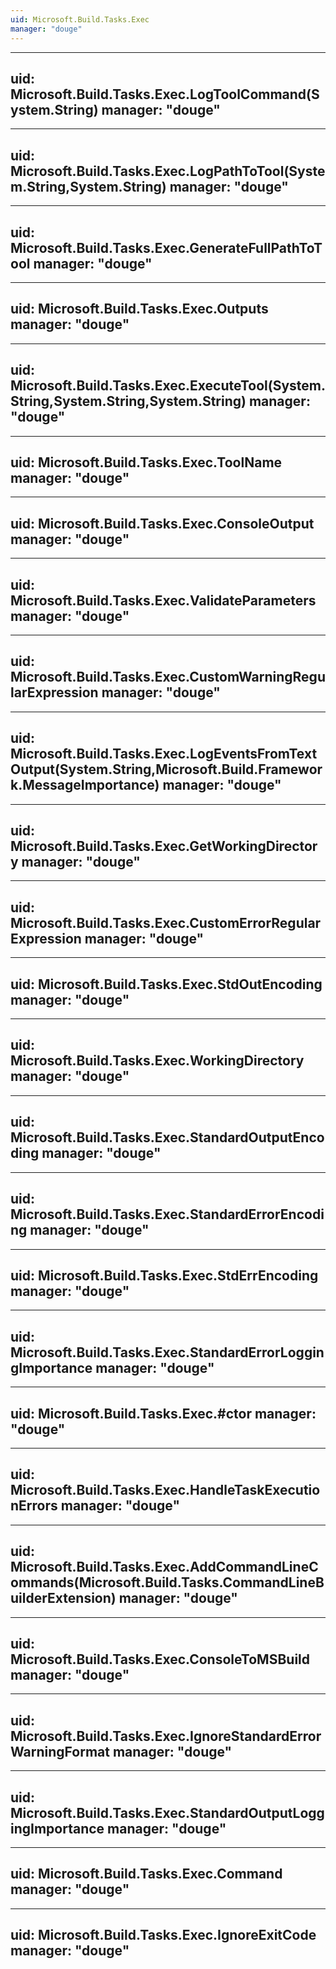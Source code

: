 ```yaml
---
uid: Microsoft.Build.Tasks.Exec
manager: "douge"
---
```


---
uid: Microsoft.Build.Tasks.Exec.LogToolCommand(System.String)
manager: "douge"
---

---
uid: Microsoft.Build.Tasks.Exec.LogPathToTool(System.String,System.String)
manager: "douge"
---

---
uid: Microsoft.Build.Tasks.Exec.GenerateFullPathToTool
manager: "douge"
---

---
uid: Microsoft.Build.Tasks.Exec.Outputs
manager: "douge"
---

---
uid: Microsoft.Build.Tasks.Exec.ExecuteTool(System.String,System.String,System.String)
manager: "douge"
---

---
uid: Microsoft.Build.Tasks.Exec.ToolName
manager: "douge"
---

---
uid: Microsoft.Build.Tasks.Exec.ConsoleOutput
manager: "douge"
---

---
uid: Microsoft.Build.Tasks.Exec.ValidateParameters
manager: "douge"
---

---
uid: Microsoft.Build.Tasks.Exec.CustomWarningRegularExpression
manager: "douge"
---

---
uid: Microsoft.Build.Tasks.Exec.LogEventsFromTextOutput(System.String,Microsoft.Build.Framework.MessageImportance)
manager: "douge"
---

---
uid: Microsoft.Build.Tasks.Exec.GetWorkingDirectory
manager: "douge"
---

---
uid: Microsoft.Build.Tasks.Exec.CustomErrorRegularExpression
manager: "douge"
---

---
uid: Microsoft.Build.Tasks.Exec.StdOutEncoding
manager: "douge"
---

---
uid: Microsoft.Build.Tasks.Exec.WorkingDirectory
manager: "douge"
---

---
uid: Microsoft.Build.Tasks.Exec.StandardOutputEncoding
manager: "douge"
---

---
uid: Microsoft.Build.Tasks.Exec.StandardErrorEncoding
manager: "douge"
---

---
uid: Microsoft.Build.Tasks.Exec.StdErrEncoding
manager: "douge"
---

---
uid: Microsoft.Build.Tasks.Exec.StandardErrorLoggingImportance
manager: "douge"
---

---
uid: Microsoft.Build.Tasks.Exec.#ctor
manager: "douge"
---

---
uid: Microsoft.Build.Tasks.Exec.HandleTaskExecutionErrors
manager: "douge"
---

---
uid: Microsoft.Build.Tasks.Exec.AddCommandLineCommands(Microsoft.Build.Tasks.CommandLineBuilderExtension)
manager: "douge"
---

---
uid: Microsoft.Build.Tasks.Exec.ConsoleToMSBuild
manager: "douge"
---

---
uid: Microsoft.Build.Tasks.Exec.IgnoreStandardErrorWarningFormat
manager: "douge"
---

---
uid: Microsoft.Build.Tasks.Exec.StandardOutputLoggingImportance
manager: "douge"
---

---
uid: Microsoft.Build.Tasks.Exec.Command
manager: "douge"
---

---
uid: Microsoft.Build.Tasks.Exec.IgnoreExitCode
manager: "douge"
---
